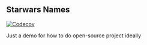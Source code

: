 Starwars Names
--------------
[![Codecov](https://img.shields.io/codecov/c/github/nmrony/nmr-starwars-name.svg)](https://codecov.io/gh/nmrony/nmr-starwars-name)

Just a demo for how to do open-source project ideally 
